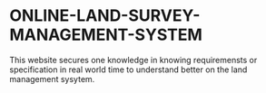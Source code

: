 # ONLINE-LAND-SURVEY-MANAGEMENT-SYSTEM
This website secures one knowledge in knowing requiremensts or specification in real world time to understand better on the land management sysytem.
